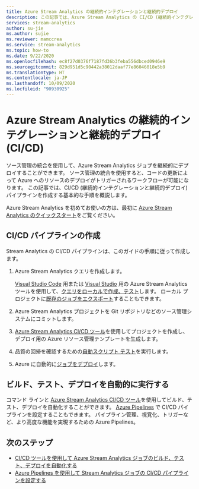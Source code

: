 ```yaml
---
title: Azure Stream Analytics の継続的インテグレーションと継続的デプロイ
description: この記事では、Azure Stream Analytics の CI/CD (継続的インテグレーションと継続的デプロイ) パイプラインについて概説します。
services: stream-analytics
author: su-jie
ms.author: sujie
ms.reviewer: mamccrea
ms.service: stream-analytics
ms.topic: how-to
ms.date: 9/22/2020
ms.openlocfilehash: ec8f27d0376f7187fd36b3feba556dbced0946e9
ms.sourcegitcommit: 829d951d5c90442a38012daaf77e86046018e5b9
ms.translationtype: HT
ms.contentlocale: ja-JP
ms.lasthandoff: 10/09/2020
ms.locfileid: "90930925"
---
```

# <a name="continuous-integration-and-deployment-cicd-for-azure-stream-analytics"></a>Azure Stream Analytics の継続的インテグレーションと継続的デプロイ (CI/CD)

ソース管理の統合を使用して、Azure Stream Analytics ジョブを継続的にデプロイすることができます。 ソース管理の統合を使用すると、コードの更新によって Azure へのリソースのデプロイがトリガーされるワークフローが可能になります。 この記事では、CI/CD (継続的インテグレーションと継続的デプロイ) パイプラインを作成する基本的な手順を概説します。

Azure Stream Analytics を初めてお使いの方は、最初に [Azure Stream Analytics のクイックスタート](stream-analytics-quick-create-portal.md)をご覧ください。

## <a name="create-a-cicd-pipeline"></a>CI/CD パイプラインの作成

Stream Analytics の CI/CD パイプラインは、このガイドの手順に従って作成します。

1. Azure Stream Analytics クエリを作成します。

   [Visual Studio Code](quick-create-vs-code.md) 用または [Visual Studio](stream-analytics-quick-create-vs.md) 用の Azure Stream Analytics ツールを使用して、[クエリをローカルで作成、テスト](develop-locally.md)します。 ローカル プロジェクトに[既存のジョブをエクスポート](visual-studio-code-explore-jobs.md#export-a-job-to-a-local-project)することもできます。

2. Azure Stream Analytics プロジェクトを Git リポジトリなどのソース管理システムにコミットします。

3. [Azure Stream Analytics CI/CD ツール](cicd-tools.md)を使用してプロジェクトを作成し、デプロイ用の Azure リソース管理テンプレートを生成します。

4. 品質の回帰を確認するための[自動スクリプト テスト](cicd-tools.md#automated-test)を実行します。

5. Azure に自動的に[ジョブをデプロイ](cicd-tools.md#deploy-to-azure)します。

## <a name="auto-build-test-and-deploy"></a>ビルド、テスト、デプロイを自動的に実行する

コマンド ラインと [Azure Stream Analytics CI/CD ツール](cicd-tools.md)を使用してビルド、テスト、デプロイを自動化することができます。 [Azure Pipelines](set-up-cicd-pipeline.md) で CI/CD パイプラインを設定することもできます。 パイプライン管理、視覚化、トリガーなど、より高度な機能を実現するための Azure Pipelines。

## <a name="next-steps"></a>次のステップ

* [CI/CD ツールを使用して Azure Stream Analytics ジョブのビルド、テスト、デプロイを自動化する](cicd-tools.md)
* [Azure Pipelines を使用して Stream Analytics ジョブの CI/CD パイプラインを設定する](set-up-cicd-pipeline.md)
